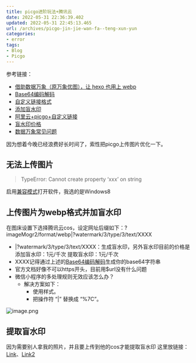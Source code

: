 ```yaml
---
title: picgo进阶玩法+腾讯云
date: 2022-05-31 22:36:39.402
updated: 2022-05-31 22:45:13.465
url: /archives/picgo-jin-jie-wan-fa--teng-xun-yun
categories: 
- error
tags: 
- Blog
- Picgo
---
```


参考链接：

- [借助数据万象（原万象优图），让 hexo 也用上 webp](https://cloud.tencent.com/developer/article/1474450)
- [Base64编码解码](https://tool.chinaz.com/tools/base64.aspx)
- [自定义链接格式](https://www.google.com/search?q=picgo%E8%87%AA%E5%AE%9A%E4%B9%89%E9%93%BE%E6%8E%A5%E6%A0%BC%E5%BC%8F&oq=picgo%E8%87%AA%E5%AE%9A%E4%B9%89%E9%93%BE%E6%8E%A5%E6%A0%BC%E5%BC%8F&aqs=chrome..69i57j69i61l2.6215j0j4&sourceid=chrome&ie=UTF-8)
- [添加盲水印](https://cloud.tencent.com/document/api/436/46782)
- [阿里云+picgo+自定义链接](https://tin6.com/post/output-webp-format-images-based-on-alibaba-oss/)
- [盲水印价格](https://cloud.tencent.com/document/product/460/58117)
- [数据万象常见问题](https://cloud.tencent.com/document/product/460/32832)

因为想着今晚已经浪费好长时间了，索性把picgo上传图片优化一下。
## 无法上传图片
> TypeError: Cannot create property ‘xxx’ on string

启用[兼容模式](https://zhuanlan.zhihu.com/p/489236769)打开软件，我选的是Windows8

## 上传图片为webp格式并加盲水印
在图床设置下选择腾讯云cos，设定网址后缀如下：?imageMogr2/format/webp|?watermark/3/type/3/text/XXXX

- |?watermark/3/type/3/text/XXXX：生成盲水印，另外盲水印目前的价格是添加盲水印：1元/千次 提取盲水印：1元/千次
- XXXX记得通过上述的[Base64编码解码](https://tool.chinaz.com/tools/base64.aspx)生成你的base64字符串
- 官方文档好像不可以https开头，目前用$url没有什么问题
- 微信小程序的多处理规则无效应该怎么办？
   - 解决方案如下：
      - 使用样式。
      - 把操作符 “|” 替换成 “%7C”。

![image.png](https://pic.keepjolly.com/halo/2022/0520220531224449.png?imageMogr2/format/webp|?watermark/3/type/3/text/a2VlcGpvbGx5)

## 提取盲水印
因为需要别人拿我的照片，并且要上传到他的cos才能提取盲水印
这里放链接：[Link](https://cloud.tencent.com/developer/article/1416987)、[Link2](https://cloud.tencent.com/document/api/436/46782#.E6.8F.90.E5.8F.96.E7.9B.B2.E6.B0.B4.E5.8D.B0)
